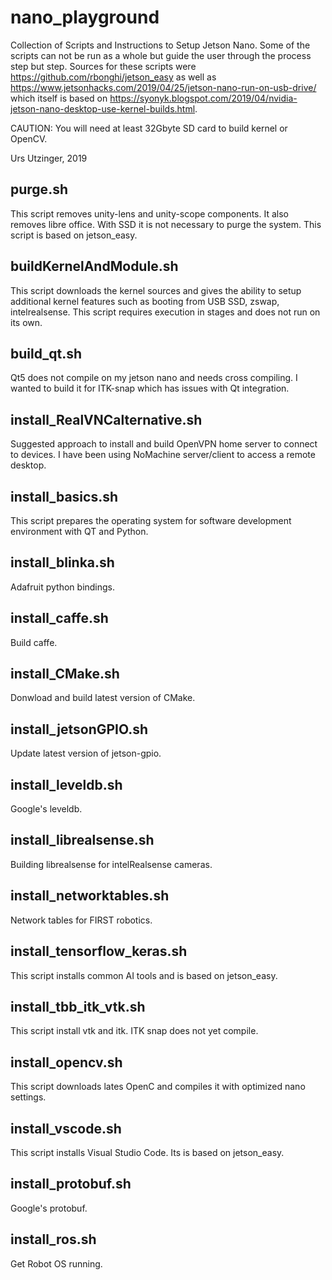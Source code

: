 # nano_playground
Collection of Scripts and Instructions to Setup Jetson Nano.
Some of the scripts can not be run as a whole but guide the user through the process step but step.
Sources for these scripts were https://github.com/rbonghi/jetson_easy as well as https://www.jetsonhacks.com/2019/04/25/jetson-nano-run-on-usb-drive/ which itself is based on https://syonyk.blogspot.com/2019/04/nvidia-jetson-nano-desktop-use-kernel-builds.html.

CAUTION: You will need at least 32Gbyte SD card to build kernel or OpenCV.

Urs Utzinger, 2019

## purge.sh

This script removes unity-lens and unity-scope components.
It also removes libre office. With SSD it is not necessary to purge the system.
This script is based on jetson_easy.

## buildKernelAndModule.sh

This script downloads the kernel sources and gives the ability to setup additional
kernel features such as booting from USB SSD, zswap, intelrealsense.
This script requires execution in stages and does not run on its own.

## build_qt.sh

Qt5 does not compile on my jetson nano and needs cross compiling. I wanted to build it for ITK-snap which has issues with
Qt integration.

## install_RealVNCalternative.sh

Suggested approach to install and build OpenVPN home server to connect
to devices. I have been using NoMachine server/client to access a remote desktop.

## install_basics.sh

This script prepares the operating system for software development environment with QT and Python.

## install_blinka.sh

Adafruit python bindings.

## install_caffe.sh

Build caffe.

## install_CMake.sh

Donwload and build latest version of CMake.

## install_jetsonGPIO.sh

Update latest version of jetson-gpio.

## install_leveldb.sh

Google's leveldb.

## install_librealsense.sh

Building librealsense for intelRealsense cameras.

## install_networktables.sh

Network tables for FIRST robotics.

## install_tensorflow_keras.sh

This script installs common AI tools and is based on jetson_easy.

## install_tbb_itk_vtk.sh

This script install vtk and itk. ITK snap does not yet compile.

## install_opencv.sh

This script downloads lates OpenC and compiles it with optimized nano settings.

## install_vscode.sh

This script installs Visual Studio Code. Its is based on jetson_easy.

## install_protobuf.sh

Google's protobuf.

## install_ros.sh

Get Robot OS running.

